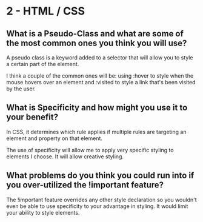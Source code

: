 # 2 - HTML / CSS
 

## **What is a Pseudo-Class and what are some of the most common ones you think you will use?**
A pseudo class is a keyword added to a selector that will allow you to style a certain part of the element. 

I think a couple of the common ones will be: using :hover to style when the mouse hovers over an element and :visited to style a link that's been visited by the user.

## **What is Specificity and how might you use it to your benefit?**
In CSS, it determines which rule applies if multiple rules are targeting an element and property on that element.

The use of specificity will allow me to apply very specific styling to elements I choose. It will allow creative styling.

## **What problems do you think you could run into if you over-utilized the !important feature?**
The !important feature overrides any other style declaration so you wouldn't even be able to use specificity to your advantage in styling. It would limit your ability to style elements.